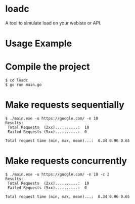 # loadc
A tool to simulate load on your webiste or API.

# Usage Example

# Compile the project
```console
$ cd loadc
$ go run main.go
```
# Make requests sequentially
```console
$ ./main.exe -u https://google.com/ -n 10
Results:
 Total Requests  (2xx)..........:  10
 Failed Requests (5xx)..........:  0

Total request time (min, max, mean)...:  0.34 0.96 0.65
```
# Make requests concurrently
```console
$ ./main.exe -u https://google.com/ -n 10 -c 2
Results:
 Total Requests  (2xx)..........:  10
 Failed Requests (5xx)..........:  0

Total request time (min, max, mean)...:  0.34 0.96 0.65
```